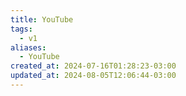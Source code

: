 ```yaml
---
title: YouTube
tags:
  - v1
aliases:
  - YouTube
created_at: 2024-07-16T01:28:23-03:00
updated_at: 2024-08-05T12:06:44-03:00
---
```

